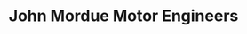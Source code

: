 ---
title: "John Mordue Motor Engineers"
url: /blaydon-on-tyne/john-mordue-motor-engineers/
shop: car repair
---